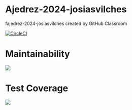 # Ajedrez-2024-josiasvilches
fajedrez-2024-josiasvilches created by GitHub Classroom

[![CircleCI](https://dl.circleci.com/status-badge/img/gh/um-computacion-tm/ajedrez-2024-josiasvilches/tree/main.svg?style=svg)](https://dl.circleci.com/status-badge/redirect/gh/um-computacion-tm/ajedrez-2024-josiasvilches/tree/main)

# Maintainability
<a href="https://codeclimate.com/github/um-computacion-tm/ajedrez-2024-josiasvilches/maintainability"><img src="https://api.codeclimate.com/v1/badges/769b2f251549c76da190/maintainability" /></a>

# Test Coverage
<a href="https://codeclimate.com/github/um-computacion-tm/ajedrez-2024-josiasvilches/test_coverage"><img src="https://api.codeclimate.com/v1/badges/769b2f251549c76da190/test_coverage" /></a>